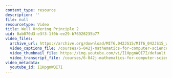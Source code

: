 ```yaml
---
content_type: resource
description: ''
file: null
resourcetype: Video
title: Well Ordering Principle 2
uid: 0ab070d3-e3f3-1f0b-ee29-b76926235b77
video_files:
  archive_url: https://archive.org/download/MIT6.042JS15/MIT6_042JS15_wellordering2_ipod.mp4
  video_captions_file: /courses/6-042j-mathematics-for-computer-science-spring-2015/7dd283a79e865be88d93211edde63757_I1HpgnWQI7I.vtt
  video_thumbnail_file: https://img.youtube.com/vi/I1HpgnWQI7I/default.jpg
  video_transcript_file: /courses/6-042j-mathematics-for-computer-science-spring-2015/4878b7395e337646603c0ff293837a8f_I1HpgnWQI7I.pdf
video_metadata:
  youtube_id: I1HpgnWQI7I
---
```

